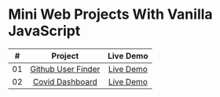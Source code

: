 # Mini Web Projects With Vanilla JavaScript


|  #  |            Project             | Live Demo |
| :-: | :----------------------------: | :-------: |
| 01  |       [Github User Finder](https://github.com/iamchiki/github-user-finder) | [Live Demo](https://vanillawebprojects.com/projects/form-validator/)  |
| 02  |       [Covid Dashboard](https://github.com/iamchiki/covid-dashboard) | [Live Demo](https://iamchiki.github.io/covid-dashboard/)  |
